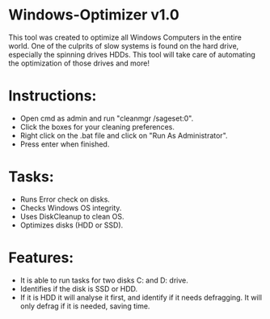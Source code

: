 # Windows-Optimizer v1.0

This tool was created to optimize all Windows Computers in the entire world. One of the culprits of slow systems is found on the hard drive, especially the spinning drives HDDs. This tool will take care of automating the optimization of those drives and more!

# Instructions:
- Open cmd as admin and run "cleanmgr /sageset:0".
- Click the boxes for your cleaning preferences.
- Right click on the .bat file and click on "Run As Administrator".
- Press enter when finished.

# Tasks:
- Runs Error check on disks.
- Checks Windows OS integrity.
- Uses DiskCleanup to clean OS.
- Optimizes disks (HDD or SSD).

# Features:
- It is able to run tasks for two disks C: and D: drive.
- Identifies if the disk is SSD or HDD. 
- If it is HDD it will analyse it first, and identify if it needs defragging. It will only defrag if it is needed, saving time.
